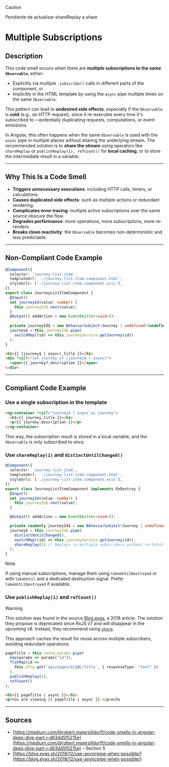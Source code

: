 >[!caution]
> Pendiente de actualizar shareReplay a share

# Multiple Subscriptions

## Description

This code smell occurs when there are **multiple subscriptions to the same `Observable`**, either:

- Explicitly via multiple `.subscribe()` calls in different parts of the component, or
- Implicitly in the HTML template by using the `async` pipe multiple times on the same `Observable`.

This pattern can lead to **undesired side effects**, especially if the `Observable` is **cold** (e.g., an HTTP request), since it re-executes every time it's subscribed to —potentially duplicating requests, computations, or event emissions.

In Angular, this often happens when the same `Observable` is used with the `async` pipe in multiple places without sharing the underlying stream. The recommended solution is to **share the stream** using operators like `shareReplay` or `publishReplay(1), refCount()` for **local caching**, or to store the intermediate result in a variable.

---

## Why This Is a Code Smell

- **Triggers unnecessary executions**: including HTTP calls, timers, or calculations.
- **Causes duplicated side effects**: such as multiple actions or redundant rendering.
- **Complicates error tracing**: multiple active subscriptions over the same source obscure the flow.
- **Degrades performance**: more operations, more subscriptions, more re-renders.
- **Breaks clean reactivity**: the `Observable` becomes non-deterministic and less predictable.

---

## Non-Compliant Code Example

```ts
@Component({
  selector: 'journey-list-item',
  templateUrl: './journey-list-item.component.html',
  styleUrls: ['./journey-list-item.component.scss'],
})
export class JourneyListItemComponent {
  @Input() 
  set journeyId(value: number) {
    this.journeyId$.next(value);
  }
  @Output() addAction = new EventEmitter<void>();
  
  private journeyId$ = new BehaviorSubject<Journey | undefined>(undefined);
  journey$ = this.journeyId$.pipe(
    switchMap((id) => this.journeyService.getJourney(id))
  );
}
```

```html
<h1>{{ (journey$ | async).title }}</h1>
<div *ngIf="let journey of (journey$ | async)">
  <span>{{ journey?.description }}</span>
</div>
```

---

## Compliant Code Example

### Use a single subscription in the template

```html
<ng-container *ngIf="journey$ | async as journey">
  <h1>{{ journey.title }}</h1>
  <p>{{ journey.description }}</p>
</ng-container>
```

This way, the subscription result is stored in a local variable, and the `Observable` is only subscribed to once.

### Use `shareReplay(1)` and `distinctUntilChanged()`

```ts
@Component({
  selector: 'journey-list-item',
  templateUrl: './journey-list-item.component.html',
  styleUrls: ['./journey-list-item.component.scss'],
})
export class JourneyListItemComponent implements OnDestroy {
  @Input()
  set journeyId(value: number) {
    this.journeyId$.next(value);
  }

  @Output() addAction = new EventEmitter<void>();

  private readonly journeyId$ = new BehaviorSubject<Journey | undefined>(undefined);
  journey$ = this.journeyId$.pipe(
    distinctUntilChanged(),
    switchMap((id) => this.journeyService.getJourney(id)),
    shareReplay(1) // Replays to multiple subscribers without re-fetching
  );
}
```

> [!note]
> If using manual subscriptions, manage them using `takeUntilDestroyed` or with `takeUntil` and a dedicated destruction signal. Prefer `takeUntilDestroyed` if available.


### Use `publishReplay(1)` and `refCount()`
> [!warning]
> This solution was found in the source [Blog eyas][1], a 2018 article. The solution they propose is deprecated since RxJS v7 and will disappear in the upcoming v8. Instead, they recommend using [`share`](https://rxjs.dev/api/operators/share).

This approach caches the result for reuse across multiple subscribers, avoiding redundant operations.

```ts
pageTitle = this.route.params.pipe(
  map(params => params["id"]),
  flatMap(id =>
    this.http.get(`api/pages/${id}/title`, { responseType: "text" })
  ),
  publishReplay(1),
  refCount()
);
```

```html
<h1>{{ pageTitle | async }}</h1>
<p>You are viewing {{ pageTitle | async }}.</p>echo
```

---

## Sources

- [https://medium.com/@robert.maiersilldorff/code-smells-in-angular-deep-dive-part-i-d63dd5f5215e](https://medium.com/@robert.maiersilldorff/code-smells-in-angular-deep-dive-part-i-d63dd5f5215e) – Section 5
- [https://blog.eyas.sh/2018/12/use-asyncpipe-when-possible/](https://blog.eyas.sh/2018/12/use-asyncpipe-when-possible/)

[1]:https://blog.eyas.sh/2018/12/use-asyncpipe-when-possible/
